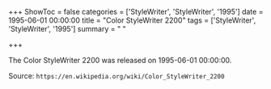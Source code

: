 +++
ShowToc = false
categories = ['StyleWriter', 'StyleWriter', '1995']
date = 1995-06-01 00:00:00
title = "Color StyleWriter 2200"
tags = ['StyleWriter', 'StyleWriter', '1995']
summary = " "

+++

The Color StyleWriter 2200 was released on 1995-06-01 00:00:00.

Source: `https://en.wikipedia.org/wiki/Color_StyleWriter_2200`


